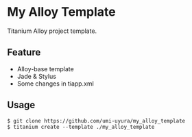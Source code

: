 My Alloy Template
=================

Titanium Alloy project template.

Feature
--------

* Alloy-base template
* Jade & Stylus
* Some changes in tiapp.xml

Usage
-----

```
$ git clone https://github.com/umi-uyura/my_alloy_template
$ titanium create --template ./my_alloy_template
```
